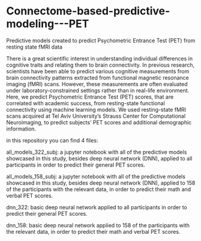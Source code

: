 # Connectome-based-predictive-modeling---PET
Predictive models created to predict Psychometric Entrance Test (PET) from resting state fMRI data

There is a great scientific interest in understanding individual differences in cognitive traits and relating them to brain connectivity. In previous research, scientists have been able to predict various cognitive measurements from brain connectivity patterns extracted from functional magnetic resonance imaging (fMRI) scans. However, these measurements are often evaluated under laboratory-constrained settings rather than in real-life environment. Here, we predict Psychometric Entrance Test (PET) scores, that are correlated with academic success, from resting-state functional connectivity using machine learning models. 
We used resting-state fMRI scans acquired at Tel Aviv University’s Strauss Center for Computational Neuroimaging, to predict subjects’ PET scores and additional demographic information.


in this repository you can find 4 files:

all_models_322_subj: a jupyter notebook with all of the predictive models showcased in this study, besides deep neural network (DNN), applied to all participants in order to predict their general PET scores.

all_models_158_subj: a jupyter notebook with all of the predictive models showcased in this study, besides deep neural network (DNN), applied to 158 of the participants with the relevant data, in order to predict their math and verbal PET scores.

dnn_322: basic deep neural network applied to all participants in order to predict their general PET scores.

dnn_158: basic deep neural network applied to 158 of the participants with the relevant data, in order to predict their math and verbal PET scores.
